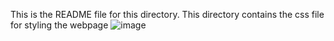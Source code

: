 This is the README file for this directory.
This directory contains the css file for styling the webpage
![image](https://github.com/user-attachments/assets/9ea5d97c-24b4-463c-8a71-cb04603d1efc)

